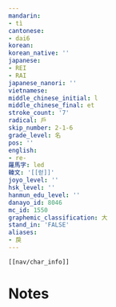 ```yaml
---
mandarin:
- tì
cantonese:
- dai6
korean:
korean_native: ''
japanese:
- REI
- RAI
japanese_nanori: ''
vietnamese:
middle_chinese_initial: l
middle_chinese_final: et
stroke_count: '7'
radical: 戶
skip_number: 2-1-6
grade_level: 名
pos: ''
english:
- re-
羅馬字: led
韓文: '[[럳]]'
joyo_level: ''
hsk_level: ''
hanmun_edu_level: ''
danayo_id: 8046
mc_id: 1550
graphemic_classification: 大
stand_in: 'FALSE'
aliases:
- 戾
---
```

```meta-bind-embed
[[nav/char_info]]
```

# Notes

